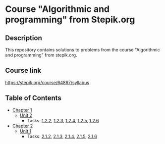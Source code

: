 # Course "Algorithmic and programming" from Stepik.org

## Description

This repository contains solutions to problems from the course "Algorithmic and programming" from stepik.org.

## Course link
https://stepik.org/course/64867/syllabus

## Table of Contents

* <a href = "https://github.com/savra/StepicAlgorithmicAndProgramming/tree/master/src/main/java/com/hvdbs/savra/stepicalgorithmicandprogramming/Chapter1">Chapter 1</a>
    * <a href = "https://github.com/savra/StepicAlgorithmicAndProgramming/tree/master/src/main/java/com/hvdbs/savra/stepicalgorithmicandprogramming/Chapter1/Unit2">Unit 2</a>
        * Tasks:
          <a href = "https://github.com/savra/StepicAlgorithmicAndProgramming/blob/master/src/main/java/com/hvdbs/savra/stepicalgorithmicandprogramming/Chapter1/Unit2/Task_02.java">1.2.2</a>,
          <a href = "https://github.com/savra/StepicAlgorithmicAndProgramming/blob/master/src/main/java/com/hvdbs/savra/stepicalgorithmicandprogramming/Chapter1/Unit2/Task_03.java">1.2.3</a>,
          <a href = "https://github.com/savra/StepicAlgorithmicAndProgramming/blob/master/src/main/java/com/hvdbs/savra/stepicalgorithmicandprogramming/Chapter1/Unit2/Task_04.java">1.2.4</a>,
          <a href = "https://github.com/savra/StepicAlgorithmicAndProgramming/blob/master/src/main/java/com/hvdbs/savra/stepicalgorithmicandprogramming/Chapter1/Unit2/Task_05.java">1.2.5</a>,
          <a href = "https://github.com/savra/StepicAlgorithmicAndProgramming/blob/master/src/main/java/com/hvdbs/savra/stepicalgorithmicandprogramming/Chapter1/Unit2/Task_06.java">1.2.6</a>
* <a href = "https://github.com/savra/StepicAlgorithmicAndProgramming/tree/master/src/main/java/com/hvdbs/savra/stepicalgorithmicandprogramming/Chapter2">Chapter 2</a>
    * <a href = "https://github.com/savra/StepicAlgorithmicAndProgramming/tree/master/src/main/java/com/hvdbs/savra/stepicalgorithmicandprogramming/Chapter2/Unit1">Unit 1</a>
        * Tasks:
          <a href = "https://github.com/savra/StepicAlgorithmicAndProgramming/blob/master/src/main/java/com/hvdbs/savra/stepicalgorithmicandprogramming/Chapter2/Unit1/Task_02.java">2.1.2</a>,
          <a href = "https://github.com/savra/StepicAlgorithmicAndProgramming/blob/master/src/main/java/com/hvdbs/savra/stepicalgorithmicandprogramming/Chapter2/Unit1/Task_03.java">2.1.3</a>,
          <a href = "https://github.com/savra/StepicAlgorithmicAndProgramming/blob/master/src/main/java/com/hvdbs/savra/stepicalgorithmicandprogramming/Chapter2/Unit1/Task_04.java">2.1.4</a>,
          <a href = "https://github.com/savra/StepicAlgorithmicAndProgramming/blob/master/src/main/java/com/hvdbs/savra/stepicalgorithmicandprogramming/Chapter2/Unit1/Task_05.java">2.1.5</a>,
          <a href = "https://github.com/savra/StepicAlgorithmicAndProgramming/blob/master/src/main/java/com/hvdbs/savra/stepicalgorithmicandprogramming/Chapter2/Unit1/Task_06.java">2.1.6</a>